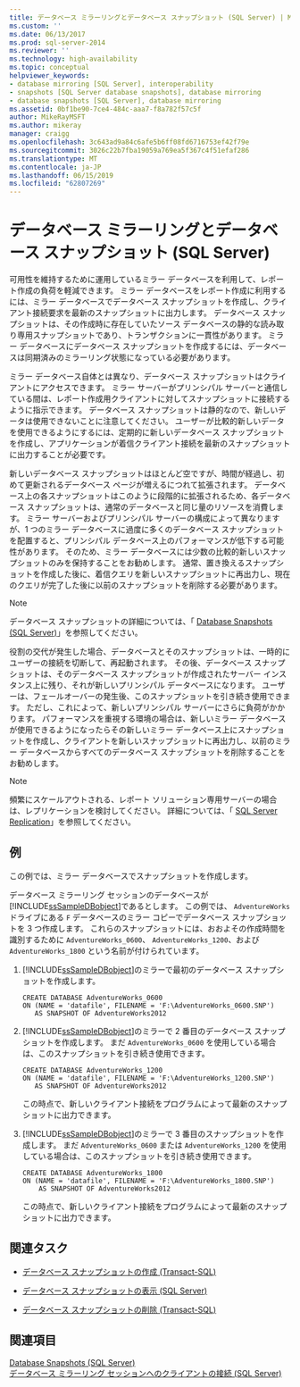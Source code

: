 ```yaml
---
title: データベース ミラーリングとデータベース スナップショット (SQL Server) | Microsoft Docs
ms.custom: ''
ms.date: 06/13/2017
ms.prod: sql-server-2014
ms.reviewer: ''
ms.technology: high-availability
ms.topic: conceptual
helpviewer_keywords:
- database mirroring [SQL Server], interoperability
- snapshots [SQL Server database snapshots], database mirroring
- database snapshots [SQL Server], database mirroring
ms.assetid: 0bf1be90-7ce4-484c-aaa7-f8a782f57c5f
author: MikeRayMSFT
ms.author: mikeray
manager: craigg
ms.openlocfilehash: 3c643ad9a84c6afe5b6ff08fd6716753ef42f79e
ms.sourcegitcommit: 3026c22b7fba19059a769ea5f367c4f51efaf286
ms.translationtype: MT
ms.contentlocale: ja-JP
ms.lasthandoff: 06/15/2019
ms.locfileid: "62807269"
---
```

# <a name="database-mirroring-and-database-snapshots-sql-server"></a>データベース ミラーリングとデータベース スナップショット (SQL Server)
  可用性を維持するために運用しているミラー データベースを利用して、レポート作成の負荷を軽減できます。 ミラー データベースをレポート作成に利用するには、ミラー データベースでデータベース スナップショットを作成し、クライアント接続要求を最新のスナップショットに出力します。 データベース スナップショットは、その作成時に存在していたソース データベースの静的な読み取り専用スナップショットであり、トランザクションに一貫性があります。 ミラー データベースにデータベース スナップショットを作成するには、データベースは同期済みのミラーリング状態になっている必要があります。  
  
 ミラー データベース自体とは異なり、データベース スナップショットはクライアントにアクセスできます。 ミラー サーバーがプリンシパル サーバーと通信している間は、レポート作成用クライアントに対してスナップショットに接続するように指示できます。 データベース スナップショットは静的なので、新しいデータは使用できないことに注意してください。 ユーザーが比較的新しいデータを使用できるようにするには、定期的に新しいデータベース スナップショットを作成し、アプリケーションが着信クライアント接続を最新のスナップショットに出力することが必要です。  
  
 新しいデータベース スナップショットはほとんど空ですが、時間が経過し、初めて更新されるデータベース ページが増えるにつれて拡張されます。 データベース上の各スナップショットはこのように段階的に拡張されるため、各データベース スナップショットは、通常のデータベースと同じ量のリソースを消費します。 ミラー サーバーおよびプリンシパル サーバーの構成によって異なりますが、1 つのミラー データベースに過度に多くのデータベース スナップショットを配置すると、プリンシパル データベース上のパフォーマンスが低下する可能性があります。 そのため、ミラー データベースには少数の比較的新しいスナップショットのみを保持することをお勧めします。 通常、置き換えるスナップショットを作成した後に、着信クエリを新しいスナップショットに再出力し、現在のクエリが完了した後に以前のスナップショットを削除する必要があります。  
  
> [!NOTE]  
>  データベース スナップショットの詳細については、「 [Database Snapshots &#40;SQL Server&#41;](../../relational-databases/databases/database-snapshots-sql-server.md)」を参照してください。  
  
 役割の交代が発生した場合、データベースとそのスナップショットは、一時的にユーザーの接続を切断して、再起動されます。 その後、データベース スナップショットは、そのデータベース スナップショットが作成されたサーバー インスタンス上に残り、それが新しいプリンシパル データベースになります。 ユーザーは、フェールオーバーの発生後、このスナップショットを引き続き使用できます。 ただし、これによって、新しいプリンシパル サーバーにさらに負荷がかかります。 パフォーマンスを重視する環境の場合は、新しいミラー データベースが使用できるようになったらその新しいミラー データベース上にスナップショットを作成し、クライアントを新しいスナップショットに再出力し、以前のミラー データベースからすべてのデータベース スナップショットを削除することをお勧めします。  
  
> [!NOTE]  
>  頻繁にスケールアウトされる、レポート ソリューション専用サーバーの場合は、レプリケーションを検討してください。 詳細については、「 [SQL Server Replication](../install-windows/install-sql-server-replication.md)」を参照してください。  
  
## <a name="example"></a>例  
 この例では、ミラー データベースでスナップショットを作成します。  
  
 データベース ミラーリング セッションのデータベースが [!INCLUDE[ssSampleDBobject](../../includes/sssampledbobject-md.md)]であるとします。 この例では、 `AdventureWorks` ドライブにある `F` データベースのミラー コピーでデータベース スナップショットを 3 つ作成します。 これらのスナップショットには、おおよその作成時間を識別するために `AdventureWorks_0600`、 `AdventureWorks_1200`、および `AdventureWorks_1800` という名前が付けられています。  
  
1.  [!INCLUDE[ssSampleDBobject](../../includes/sssampledbobject-md.md)]のミラーで最初のデータベース スナップショットを作成します。  
  
    ```  
    CREATE DATABASE AdventureWorks_0600  
    ON (NAME = 'datafile', FILENAME = 'F:\AdventureWorks_0600.SNP')  
       AS SNAPSHOT OF AdventureWorks2012  
    ```  
  
2.  [!INCLUDE[ssSampleDBobject](../../includes/sssampledbobject-md.md)]のミラーで 2 番目のデータベース スナップショットを作成します。 まだ `AdventureWorks_0600` を使用している場合は、このスナップショットを引き続き使用できます。  
  
    ```  
    CREATE DATABASE AdventureWorks_1200  
    ON (NAME = 'datafile', FILENAME = 'F:\AdventureWorks_1200.SNP')  
       AS SNAPSHOT OF AdventureWorks2012  
    ```  
  
     この時点で、新しいクライアント接続をプログラムによって最新のスナップショットに出力できます。  
  
3.  [!INCLUDE[ssSampleDBobject](../../includes/sssampledbobject-md.md)]のミラーで 3 番目のスナップショットを作成します。 まだ `AdventureWorks_0600` または `AdventureWorks_1200` を使用している場合は、このスナップショットを引き続き使用できます。  
  
    ```  
    CREATE DATABASE AdventureWorks_1800  
    ON (NAME = 'datafile', FILENAME = 'F:\AdventureWorks_1800.SNP')  
        AS SNAPSHOT OF AdventureWorks2012  
    ```  
  
     この時点で、新しいクライアント接続をプログラムによって最新のスナップショットに出力できます。  
  
##  <a name="RelatedTasks"></a> 関連タスク  
  
-   [データベース スナップショットの作成 &#40;Transact-SQL&#41;](../../relational-databases/databases/create-a-database-snapshot-transact-sql.md)  
  
-   [データベース スナップショットの表示 &#40;SQL Server&#41;](../../relational-databases/databases/view-a-database-snapshot-sql-server.md)  
  
-   [データベース スナップショットの削除 &#40;Transact-SQL&#41;](../../relational-databases/databases/drop-a-database-snapshot-transact-sql.md)  

  
## <a name="see-also"></a>関連項目  
 [Database Snapshots &#40;SQL Server&#41;](../../relational-databases/databases/database-snapshots-sql-server.md)   
 [データベース ミラーリング セッションへのクライアントの接続 &#40;SQL Server&#41;](connect-clients-to-a-database-mirroring-session-sql-server.md)  
  
  
